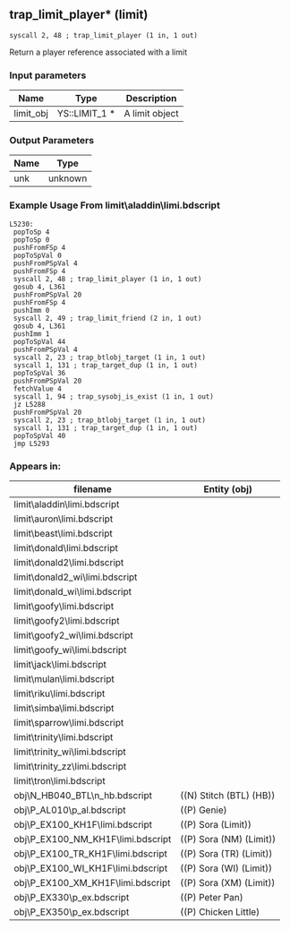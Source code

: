 ## trap_limit_player* (limit)

`syscall 2, 48 ; trap_limit_player (1 in, 1 out)`

Return a player reference associated with a limit

### Input parameters
| Name | Type | Description
|------|------|------------
| limit_obj   | YS::LIMIT_1 *   | A limit object


### Output Parameters
| Name | Type
|------|-----
| unk   | unknown   
### Example Usage From limit\aladdin\limi.bdscript
```plaintext
L5230:
 popToSp 4
 popToSp 0
 pushFromFSp 4
 popToSpVal 0
 pushFromPSpVal 4
 pushFromFSp 4
 syscall 2, 48 ; trap_limit_player (1 in, 1 out)
 gosub 4, L361
 pushFromPSpVal 20
 pushFromFSp 4
 pushImm 0
 syscall 2, 49 ; trap_limit_friend (2 in, 1 out)
 gosub 4, L361
 pushImm 1
 popToSpVal 44
 pushFromPSpVal 4
 syscall 2, 23 ; trap_btlobj_target (1 in, 1 out)
 syscall 1, 131 ; trap_target_dup (1 in, 1 out)
 popToSpVal 36
 pushFromPSpVal 20
 fetchValue 4
 syscall 1, 94 ; trap_sysobj_is_exist (1 in, 1 out)
 jz L5288
 pushFromPSpVal 20
 syscall 2, 23 ; trap_btlobj_target (1 in, 1 out)
 syscall 1, 131 ; trap_target_dup (1 in, 1 out)
 popToSpVal 40
 jmp L5293
```


### Appears in:
| filename | Entity (obj)
|----------|-------------
| limit\aladdin\limi.bdscript       |           
| limit\auron\limi.bdscript       |           
| limit\beast\limi.bdscript       |           
| limit\donald\limi.bdscript       |           
| limit\donald2\limi.bdscript       |           
| limit\donald2_wi\limi.bdscript       |           
| limit\donald_wi\limi.bdscript       |           
| limit\goofy\limi.bdscript       |           
| limit\goofy2\limi.bdscript       |           
| limit\goofy2_wi\limi.bdscript       |           
| limit\goofy_wi\limi.bdscript       |           
| limit\jack\limi.bdscript       |           
| limit\mulan\limi.bdscript       |           
| limit\riku\limi.bdscript       |           
| limit\simba\limi.bdscript       |           
| limit\sparrow\limi.bdscript       |           
| limit\trinity\limi.bdscript       |           
| limit\trinity_wi\limi.bdscript       |           
| limit\trinity_zz\limi.bdscript       |           
| limit\tron\limi.bdscript       |           
| obj\N_HB040_BTL\n_hb.bdscript       | ((N) Stitch (BTL) (HB))          
| obj\P_AL010\p_al.bdscript       | ((P) Genie)          
| obj\P_EX100_KH1F\limi.bdscript       | ((P) Sora (Limit))          
| obj\P_EX100_NM_KH1F\limi.bdscript       | ((P) Sora (NM) (Limit))          
| obj\P_EX100_TR_KH1F\limi.bdscript       | ((P) Sora (TR) (Limit))          
| obj\P_EX100_WI_KH1F\limi.bdscript       | ((P) Sora (WI) (Limit))          
| obj\P_EX100_XM_KH1F\limi.bdscript       | ((P) Sora (XM) (Limit))          
| obj\P_EX330\p_ex.bdscript       | ((P) Peter Pan)          
| obj\P_EX350\p_ex.bdscript       | ((P) Chicken Little)          



